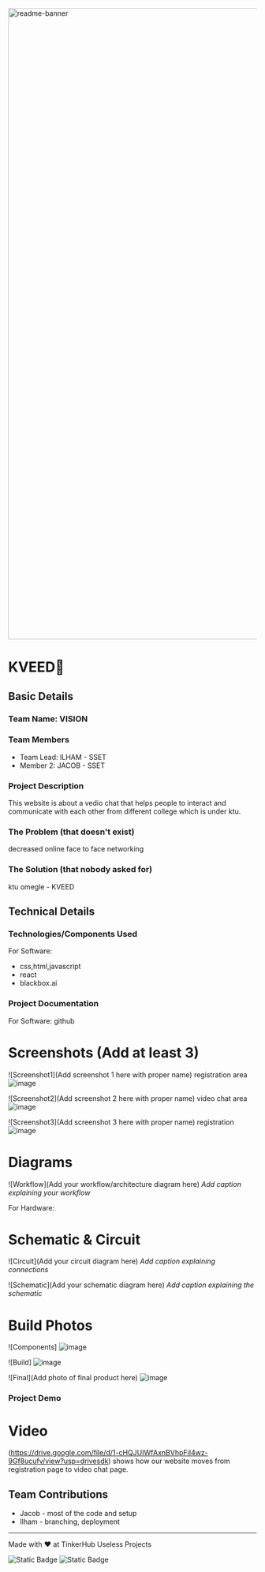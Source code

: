 <img width="1280" alt="readme-banner" src="https://github.com/user-attachments/assets/35332e92-44cb-425b-9dff-27bcf1023c6c">

# KVEED🎯


## Basic Details
### Team Name: VISION


### Team Members
- Team Lead: ILHAM - SSET
- Member 2: JACOB - SSET

### Project Description
This website is about a vedio chat that helps people to interact and communicate with each other from different college which is under ktu.

### The Problem (that doesn't exist)
decreased online face to face networking 

### The Solution (that nobody asked for)
ktu omegle - KVEED

## Technical Details
### Technologies/Components Used
For Software:
- css,html,javascript
- react
- blackbox.ai



### Project Documentation
For Software: github

# Screenshots (Add at least 3)
![Screenshot1](Add screenshot 1 here with proper name)
registration area
![image](https://github.com/user-attachments/assets/14f17f80-f10d-47a8-a821-0b83f2e5cb29)



![Screenshot2](Add screenshot 2 here with proper name)
video chat area
![image](https://github.com/user-attachments/assets/112633c3-32df-4b52-a40e-19df9d603d16)

![Screenshot3](Add screenshot 3 here with proper name)
registration
![image](https://github.com/user-attachments/assets/b4bbc8ff-b2ff-4f24-a490-53e3cebb9361)

# Diagrams
![Workflow](Add your workflow/architecture diagram here)
*Add caption explaining your workflow*

For Hardware:

# Schematic & Circuit
![Circuit](Add your circuit diagram here)
*Add caption explaining connections*

![Schematic](Add your schematic diagram here)
*Add caption explaining the schematic*

# Build Photos
![Components]
![image](https://github.com/user-attachments/assets/1c816cf5-9b33-446c-8979-57090d73f428)


![Build]
![image](https://github.com/user-attachments/assets/97e44a92-0a42-475f-9daf-9e1a59002470)


![Final](Add photo of final product here)
![image](https://github.com/user-attachments/assets/e1a5d104-ad55-4eb3-a331-93a3cfe81b57)


### Project Demo
# Video
(https://drive.google.com/file/d/1-cHQJUIWfAxnBVhpFiI4wz-9Gf8ucufv/view?usp=drivesdk)
shows how our website moves from registration page to video chat page.


## Team Contributions
- Jacob - most of the code and setup
- Ilham - branching, deployment


---
Made with ❤️ at TinkerHub Useless Projects 

![Static Badge](https://img.shields.io/badge/TinkerHub-24?color=%23000000&link=https%3A%2F%2Fwww.tinkerhub.org%2F)
![Static Badge](https://img.shields.io/badge/UselessProject--24-24?link=https%3A%2F%2Fwww.tinkerhub.org%2Fevents%2FQ2Q1TQKX6Q%2FUseless%2520Projects)


